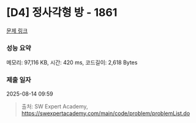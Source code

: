 # [D4] 정사각형 방 - 1861 

[문제 링크](https://swexpertacademy.com/main/code/problem/problemDetail.do?contestProbId=AV5LtJYKDzsDFAXc) 

### 성능 요약

메모리: 97,116 KB, 시간: 420 ms, 코드길이: 2,618 Bytes

### 제출 일자

2025-08-14 09:59



> 출처: SW Expert Academy, https://swexpertacademy.com/main/code/problem/problemList.do